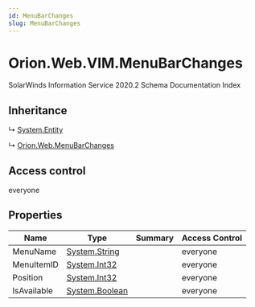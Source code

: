 ```yaml
---
id: MenuBarChanges
slug: MenuBarChanges
---
```


# Orion.Web.VIM.MenuBarChanges

SolarWinds Information Service 2020.2 Schema Documentation Index

## Inheritance

↳ [System.Entity](./../System/Entity)

↳ [Orion.Web.MenuBarChanges](./../Orion.Web/MenuBarChanges)

## Access control

everyone

## Properties

| Name | Type | Summary | Access Control |
| ------ | ------ | ------ | ------ |
| MenuName | [System.String](https://docs.microsoft.com/en-us/dotnet/api/system.string) |  | everyone |
| MenuItemID | [System.Int32](https://docs.microsoft.com/en-us/dotnet/api/system.int32) |  | everyone |
| Position | [System.Int32](https://docs.microsoft.com/en-us/dotnet/api/system.int32) |  | everyone |
| IsAvailable | [System.Boolean](https://docs.microsoft.com/en-us/dotnet/api/system.boolean) |  | everyone |

